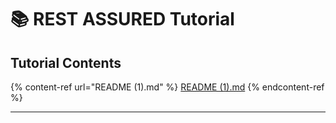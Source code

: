 # 📚 REST ASSURED Tutorial



## Tutorial Contents

{% content-ref url="README (1).md" %}
[README (1).md](<README (1).md>)
{% endcontent-ref %}

***
